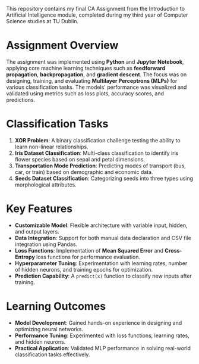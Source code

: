 This repository contains my final CA Assignment from the Introduction to Artificial Intelligence module, completed during my third year of Computer Science studies at TU Dublin.

# Assignment Overview  

The assignment was implemented using **Python** and **Jupyter Notebook**, applying core machine learning techniques such as **feedforward propagation**, **backpropagation**, and **gradient descent**. The focus was on designing, training, and evaluating **Multilayer Perceptrons (MLPs)** for various classification tasks. The models' performance was visualized and validated using metrics such as loss plots, accuracy scores, and predictions.  

# Classification Tasks  

1. **XOR Problem**: A binary classification challenge testing the ability to learn non-linear relationships.  
2. **Iris Dataset Classification**: Multi-class classification to identify iris flower species based on sepal and petal dimensions.  
3. **Transportation Mode Prediction**: Predicting modes of transport (bus, car, or train) based on demographic and economic data.  
4. **Seeds Dataset Classification**: Categorizing seeds into three types using morphological attributes.  

# Key Features  

- **Customizable Model**: Flexible architecture with variable input, hidden, and output layers.  
- **Data Integration**: Support for both manual data declaration and CSV file integration using Pandas.  
- **Loss Functions**: Implementation of **Mean Squared Error** and **Cross-Entropy** loss functions for performance evaluation.  
- **Hyperparameter Tuning**: Experimentation with learning rates, number of hidden neurons, and training epochs for optimization.  
- **Prediction Capability**: A `predict(x)` function to classify new inputs after training.  

# Learning Outcomes  

- **Model Development**: Gained hands-on experience in designing and optimizing neural networks.  
- **Performance Tuning**: Experimented with loss functions, learning rates, and hidden neurons.  
- **Practical Application**: Validated MLP performance in solving real-world classification tasks effectively.  
